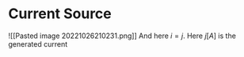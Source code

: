 # Current Source
![[Pasted image 20221026210231.png]]
And here $i=j$.
Here $j[A]$ is the generated current